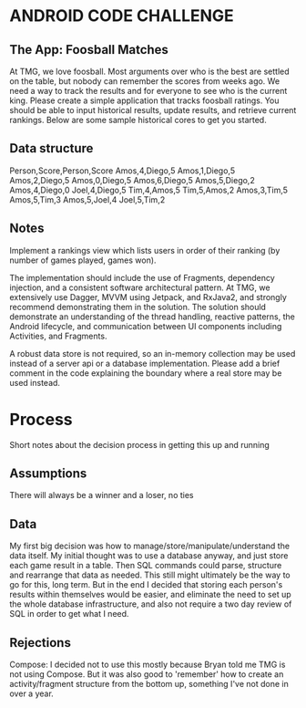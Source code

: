 # ANDROID CODE CHALLENGE
## The App: Foosball Matches
At TMG, we love foosball. Most arguments over who is the best are settled on the table, but nobody can remember the scores from weeks ago. We need a way to track the results and for everyone to see who is the current king. Please create a simple application that tracks foosball ratings. You should be able to input historical results, update results, and retrieve current rankings. Below are some sample historical cores to get you started.

## Data structure
Person,Score,Person,Score
Amos,4,Diego,5
Amos,1,Diego,5
Amos,2,Diego,5
Amos,0,Diego,5
Amos,6,Diego,5
Amos,5,Diego,2
Amos,4,Diego,0
Joel,4,Diego,5
Tim,4,Amos,5
Tim,5,Amos,2
Amos,3,Tim,5
Amos,5,Tim,3
Amos,5,Joel,4
Joel,5,Tim,2

## Notes
Implement a rankings view which lists users in order of their ranking (by number of games played, games won).

The implementation should include the use of Fragments, dependency injection, and a consistent software architectural pattern. At TMG, we extensively use Dagger, MVVM using Jetpack, and RxJava2, and strongly recommend demonstrating them in the solution. The solution should demonstrate an understanding of the thread handling, reactive patterns, the Android lifecycle, and communication between UI components including Activities, and Fragments.

A robust data store is not required, so an in-memory collection may be used instead of a server api or a database implementation. Please add a brief comment in the code explaining the boundary where a real store may be used instead.

# Process
Short notes about the decision process in getting this up and running

## Assumptions
There will always be a winner and a loser, no ties

## Data
My first big decision was how to manage/store/manipulate/understand the data itself. My initial thought was to use a database anyway, and just store each game result in a table. Then SQL commands could parse, structure and rearrange that data as needed. This still might ultimately be the way to go for this, long term. But in the end I decided that storing each person's results within themselves would be easier, and eliminate the need to set up the whole database infrastructure, and also not require a two day review of SQL in order to get what I need.

## Rejections
Compose: I decided not to use this mostly because Bryan told me TMG is not using Compose. But it was also good to 'remember' how to create an activity/fragment structure from the bottom up, something I've not done in over a year.

